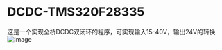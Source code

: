 # DCDC-TMS320F28335
这是一个实现全桥DCDC双闭环的程序，可实现输入15-40V，输出24V的转换
![image](https://user-images.githubusercontent.com/106863197/177695757-a5ab0f9a-2ddb-4540-b414-129ce895815c.png)
